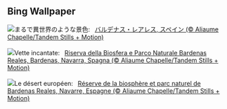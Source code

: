 ## Bing Wallpaper
![](https://www.bing.com/th?id=OHR.BardenasBiosphere_JA-JP3263055841_UHD.jpg&w=1000)まるで異世界のような景色:&nbsp;&ensp;[バルデナス・レアレス, スペイン (© Aliaume Chapelle/Tandem Stills + Motion)](https://www.bing.com/th?id=OHR.BardenasBiosphere_JA-JP3263055841_UHD.jpg)
<br><br/>
![](https://www.bing.com/th?id=OHR.BardenasBiosphere_IT-IT6167554797_UHD.jpg&w=1000)Vette incantate:&nbsp;&ensp;[Riserva della Biosfera e Parco Naturale Bardenas Reales, Bardenas, Navarra, Spagna (© Aliaume Chapelle/Tandem Stills + Motion)](https://www.bing.com/th?id=OHR.BardenasBiosphere_IT-IT6167554797_UHD.jpg)
<br><br/>
![](https://www.bing.com/th?id=OHR.BardenasBiosphere_FR-FR3427127743_UHD.jpg&w=1000)Le désert européen:&nbsp;&ensp;[Réserve de la biosphère et parc naturel de Bardenas Reales, Navarre, Espagne (© Aliaume Chapelle/Tandem Stills + Motion)](https://www.bing.com/th?id=OHR.BardenasBiosphere_FR-FR3427127743_UHD.jpg)
<br><br/>
